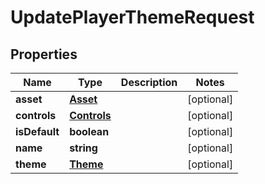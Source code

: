 
# UpdatePlayerThemeRequest

## Properties

Name | Type | Description | Notes
------------ | ------------- | ------------- | -------------
**asset** | [**Asset**](Asset.md) |  |  [optional]
**controls** | [**Controls**](Controls.md) |  |  [optional]
**isDefault** | **boolean** |  |  [optional]
**name** | **string** |  |  [optional]
**theme** | [**Theme**](Theme.md) |  |  [optional]



